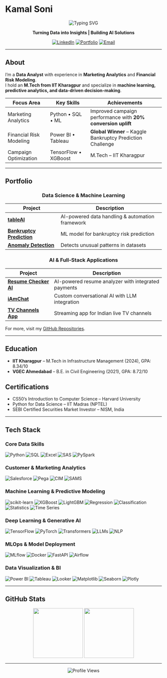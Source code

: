 # Kamal Soni

<div align="center">

![Typing SVG](https://readme-typing-svg.herokuapp.com?font=Fira+Code&size=24&pause=1000&color=2F81F7&center=true&vCenter=true&width=500&lines=Data+Analyst;Machine+Learning+Engineer;IIT+Kharagpur+Graduate)

**Turning Data into Insights | Building AI Solutions**

[![LinkedIn](https://img.shields.io/badge/-LinkedIn-0A66C2?style=for-the-badge&logo=linkedin&logoColor=white)](https://linkedin.com/in/kamalsonikgp)
[![Portfolio](https://img.shields.io/badge/-Portfolio-FF6B35?style=for-the-badge&logo=firefox&logoColor=white)](https://kamaliitkgp.pythonanywhere.com/)
[![Email](https://img.shields.io/badge/-Email-EA4335?style=for-the-badge&logo=gmail&logoColor=white)](mailto:kamalsoni3839@gmail.com)

</div>

---

## About

I’m a **Data Analyst** with experience in **Marketing Analytics** and **Financial Risk Modeling**.  
I hold an **M.Tech from IIT Kharagpur** and specialize in **machine learning, predictive analytics, and data-driven decision-making**.  

<div align="center">

| **Focus Area**            | **Key Skills**                       | **Achievements**                               |
|----------------------------|--------------------------------------|-----------------------------------------------|
| Marketing Analytics        | Python • SQL • ML                   | Improved campaign performance with **20% conversion uplift** |
| Financial Risk Modeling    | Power BI • Tableau                  | **Global Winner** – Kaggle Bankruptcy Prediction Challenge |
| Campaign Optimization      | TensorFlow • XGBoost                | M.Tech – IIT Kharagpur                        |


</div>

---
## Portfolio

<div align="center">

### Data Science & Machine Learning  
| Project | Description |
|---------|-------------|
| <a href="https://github.com/kamalshowgit/tableAI">**tableAI**</a> | AI-powered data handling & automation framework |
| <a href="https://github.com/kamalshowgit/kagglecomp"> **Bankruptcy Prediction**</a> | ML model for bankruptcy risk prediction |
| <a href="https://github.com/kamalshowgit/anomaly-detection">**Anomaly Detection**</a> | Detects unusual patterns in datasets |

### AI & Full-Stack Applications  
| Project | Description |
|---------|-------------|
| <a href="https://github.com/kamalshowgit/resume-checker-next"> **Resume Checker AI**</a> | AI-powered resume analyzer with integrated payments |
| <a href="https://github.com/kamalshowgit/iAmChat"> **iAmChat**</a> | Custom conversational AI with LLM integration |
| <a href="https://github.com/kamalshowgit/tv-channels"> **TV Channels App**</a> | Streaming app for Indian live TV channels |


</div>

For more, visit my [GitHub Repositories](https://github.com/kamalshowgit?tab=repositories).


---
## Education  
- **IIT Kharagpur** – M.Tech in Infrastructure Management (2024), GPA: 8.34/10  
- **VGEC Ahmedabad** – B.E. in Civil Engineering (2021), GPA: 8.72/10  

## Certifications  
- CS50’s Introduction to Computer Science – Harvard University  
- Python for Data Science – IIT Madras (NPTEL)  
- SEBI Certified Securities Market Investor – NISM, India  

---



## Tech Stack  

### Core Data Skills  
![Python](https://img.shields.io/badge/-Python-3776AB?logo=python&logoColor=white&style=for-the-badge)
![SQL](https://img.shields.io/badge/-PostgreSQL-4169E1?logo=postgresql&logoColor=white&style=for-the-badge)
![Excel](https://img.shields.io/badge/-Excel-217346?logo=microsoftexcel&logoColor=white&style=for-the-badge)
![SAS](https://img.shields.io/badge/-SAS-0066CC?logo=sas&logoColor=white&style=for-the-badge)
![PySpark](https://img.shields.io/badge/-PySpark-E25A1C?logo=apachespark&logoColor=white&style=for-the-badge)

### Customer & Marketing Analytics  
![Salesforce](https://img.shields.io/badge/-Salesforce-00A1E0?logo=salesforce&logoColor=white&style=for-the-badge)
![Pega](https://img.shields.io/badge/-Pega-1D2F6F?logoColor=white&style=for-the-badge)
![CIM](https://img.shields.io/badge/-CIM-FF6F00?logoColor=white&style=for-the-badge)
![SAMS](https://img.shields.io/badge/-SAMS-008080?logoColor=white&style=for-the-badge)

### Machine Learning & Predictive Modeling  
![scikit-learn](https://img.shields.io/badge/-scikit--learn-F7931E?logo=scikitlearn&logoColor=white&style=for-the-badge)
![XGBoost](https://img.shields.io/badge/-XGBoost-FF6600?logoColor=white&style=for-the-badge)
![LightGBM](https://img.shields.io/badge/-LightGBM-5C9BD4?logoColor=white&style=for-the-badge)
![Regression](https://img.shields.io/badge/-Regression-008080?style=for-the-badge)
![Classification](https://img.shields.io/badge/-Classification-4B0082?style=for-the-badge)
![Statistics](https://img.shields.io/badge/-Statistics-556B2F?style=for-the-badge)
![Time Series](https://img.shields.io/badge/-Time%20Series-FF4500?style=for-the-badge)

### Deep Learning & Generative AI  
![TensorFlow](https://img.shields.io/badge/-TensorFlow-FF6F00?logo=tensorflow&logoColor=white&style=for-the-badge)
![PyTorch](https://img.shields.io/badge/-PyTorch-EE4C2C?logo=pytorch&logoColor=white&style=for-the-badge)
![Transformers](https://img.shields.io/badge/-Transformers-FFD43B?style=for-the-badge)
![LLMs](https://img.shields.io/badge/-LLMs-000000?style=for-the-badge)
![NLP](https://img.shields.io/badge/-NLP-FF4088?style=for-the-badge)

### MLOps & Model Deployment  
![MLflow](https://img.shields.io/badge/-MLflow-0194E2?style=for-the-badge)
![Docker](https://img.shields.io/badge/-Docker-2496ED?logo=docker&logoColor=white&style=for-the-badge)
![FastAPI](https://img.shields.io/badge/-FastAPI-009688?logo=fastapi&logoColor=white&style=for-the-badge)
![Airflow](https://img.shields.io/badge/-Airflow-017CEE?logo=apacheairflow&logoColor=white&style=for-the-badge)

### Data Visualization & BI  
![Power BI](https://img.shields.io/badge/-PowerBI-F2C811?logo=powerbi&logoColor=black&style=for-the-badge)
![Tableau](https://img.shields.io/badge/-Tableau-E97627?logo=tableau&logoColor=white&style=for-the-badge)
![Looker](https://img.shields.io/badge/-Looker-4285F4?logo=looker&logoColor=white&style=for-the-badge)
![Matplotlib](https://img.shields.io/badge/-Matplotlib-013243?style=for-the-badge)
![Seaborn](https://img.shields.io/badge/-Seaborn-9C27B0?style=for-the-badge)
![Plotly](https://img.shields.io/badge/-Plotly-3F4F75?logo=plotly&logoColor=white&style=for-the-badge)


---

## GitHub Stats

<div align="center">

<img src="https://github-readme-stats.vercel.app/api?username=kamalshowgit&show_icons=true&theme=transparent&hide_border=true&icon_color=2F81F7&title_color=2F81F7" height="160"/>
<img src="https://github-readme-streak-stats.herokuapp.com/?user=kamalshowgit&theme=transparent&hide_border=true&ring=2F81F7&fire=FF6B35&currStreakLabel=2F81F7" height="160"/>

</div>

---

<div align="center">

![Profile Views](https://komarev.com/ghpvc/?username=kamalshowgit&color=2F81F7&style=flat-square&label=Profile+Views)

</div>
